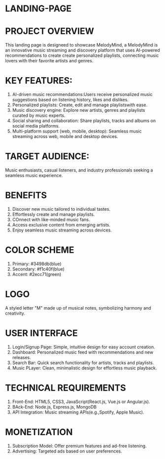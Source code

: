 # LANDING-PAGE

# PROJECT OVERVIEW
This landing page is designeed to showcase MelodyMind, a MelodyMind is an innovative music streaming and discovery platform that uses AI-powered recommendations to create create personalized playlists, connecting music lovers with their favorite artists and genres.

# KEY FEATURES:
1. AI-driven music recommendations:Users receive personalized music suggestions based on listening history, likes and dislikes.
2. Personalized playlists: Create, edit and manage playlistswith ease.
3. Music discovery engine: Explore new artists, genres and playlists curated by music experts.
4. Social sharing and collaboration: Share playlists, tracks and albums on social media platforms.
5. Multi-platform support (web, mobile, desktop): Seamless music streaming across web, mobile and desktop devices.

# TARGET AUDIENCE: 
Music enthusiasts, casual listeners, and industry professionals seeking a seamless music experience.

# BENEFITS
1. Discover new music tailored to individual tastes.
2. Effortlessly create and manage playlists.
3. COnnect with like-minded music fans.
4. Access exclusive content from emerging artists.
5. Enjoy seamless music streaming across devices.

# COLOR SCHEME
1. Primary: #3498db(blue)
2. Secondary: #f1c40f(blue)
3. Accent: #2ecc71(green)

# LOGO
A styled letter "M" made up of musical notes, symbolizing harmony and creativity.

# USER INTERFACE
1. Login/Signup Page: Simple, intuitive design for easy account creation.
2. Dashboard: Personalized music feed with recommendations and new releases.
3. Search Bar: Quick search functionality for artists, tracks and playlists.
4. Music PLayer: Clean, minimalistic design for effortless music playback.

# TECHNICAL REQUIREMENTS
1. Front-End: HTML5, CSS3, JavaScript(React.js, Vue.js or Angular.js).
2. BAck-End: Node.js, Express.js, MongoDB
3. API Integration: Music streaming APIs(e.g.,Spotify, Apple Music).

# MONETIZATION
1. Subscription Model: Offer premium features and ad-free listening.
2. Advertising: Targeted ads based on user preferences.
